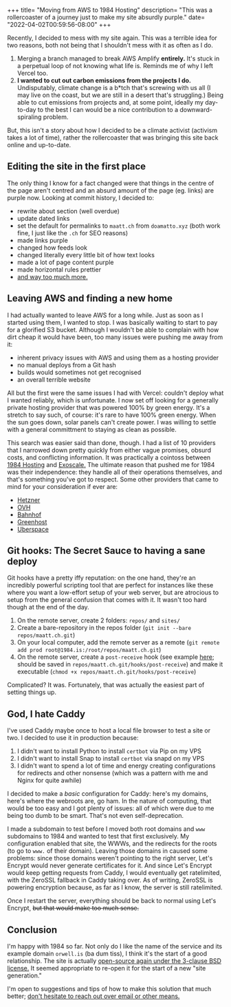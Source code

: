 +++
title= "Moving from AWS to 1984 Hosting"
description= "This was a rollercoaster of a journey just to make my site absurdly purple."
date= "2022-04-02T00:59:56-08:00"
+++

Recently, I decided to mess with my site again. This was a terrible idea for two reasons, both not being that I shouldn't mess with it as often as I do.

1. Merging a branch managed to break AWS Amplify **entirely.** It's stuck in a perpetual loop of not knowing what life is. Reminds me of why I left Vercel too.
2. **I wanted to cut out carbon emissions from the projects I do.** Undisputably, climate change is a b\*tch that's screwing with us all (I may live on the coast, but we are still in a desert that's struggling.) Being able to cut emissions from projects and, at some point, ideally my day-to-day to the best I can would be a nice contribution to a downward-spiraling problem.

But, this isn't a story about how I decided to be a climate activist (activism takes a lot of time), rather the rollercoaster that was bringing this site back online and up-to-date.

## Editing the site in the first place
The only thing I know for a fact changed were that things in the centre of the page aren't centred and an absurd amount of the page (eg. links) are purple now. Looking at commit history, I decided to:
- rewrite about section (well overdue)
- update dated links
- set the default for permalinks to `maatt.ch` from `doamatto.xyz` (both work fine, I just like the `.ch` for SEO reasons)
- made links purple
- changed how feeds look
- changed literally every little bit of how text looks
- made a lot of page content purple
- made horizontal rules prettier
- [and way too much more.](https://github.com/doamatto/doamatto.xyz/pull/213/)

## Leaving AWS and finding a new home
I had actually wanted to leave AWS for a long while. Just as soon as I started using them, I wanted to stop. I was basically waiting to start to pay for a glorified S3 bucket. Although I wouldn't be able to complain with how dirt cheap it would have been, too many issues were pushing me away from it:
- inherent privacy issues with AWS and using them as a hosting provider
- no manual deploys from a Git hash
- builds would sometimes not get recognised
- an overall terrible website

All but the first were the same issues I had with Vercel: couldn't deploy what I wanted reliably, which is unfortunate. I now set off looking for a generally private hosting provider that was powered 100% by green energy. It's a stretch to say such, of course: it's rare to have 100% green energy. When the sun goes down, solar panels can't create power. I was willing to settle with a general committment to staying as clean as possible.

This search was easier said than done, though. I had a list of 10 providers that I narrowed down pretty quickly from either vague promises, obsurd costs, and conflicting information. It was practically a cointoss between [1984 Hosting](https://1984.is/) and [Exoscale.](https://exoscale.ch/) The ultimate reason that pushed me for 1984 was their independence: they handle all of their operations themselves, and that's something you've got to respect. Some other providers that came to mind for your consideration if ever are:
- [Hetzner](https://hetzner.com/)
- [OVH](https://ovhcloud.fr/)
- [Bahnhof](https://bahnhof.cloud/)
- [Greenhost](https://greenhost.net/)
- [Uberspace](https://uberspace.de/)

## Git hooks: The Secret Sauce to having a sane deploy
Git hooks have a pretty iffy reputation: on the one hand, they're an incredibly powerful scripting tool that are perfect for instances like these where you want a low-effort setup of your web server, but are atrocious to setup from the general confusion that comes with it. It wasn't too hard though at the end of the day.
1. On the remote server, create 2 folders: `repos/` and `sites/`
2. Create a bare-repository in the repos folder (`git init --bare repos/maatt.ch.git`)
3. On your local computer, add the remote server as a remote (`git remote add prod root@1984.is:/root/repos/maatt.ch.git`)
4. On the remote server, create a `post-receive` hook (see example [here](https://github.com/timharek/git-hooks/blob/main/post-receive.example); should be saved in `repos/maatt.ch.git/hooks/post-receive`) and make it executable (`chmod +x repos/maatt.ch.git/hooks/post-receive`)

Complicated? It was. Fortunately, that was actually the easiest part of setting things up.

## God, I hate Caddy
I've used Caddy maybe once to host a local file browser to test a site or two. I decided to use it in production because:
1. I didn't want to install Python to install `certbot` via Pip on my VPS
2. I didn't want to install Snap to install `certbot` via snapd on my VPS
3. I didn't want to spend a lot of time and energy creating configurations for redirects and other nonsense (which was a pattern with me and Nginx for quite awhile)

I decided to make a *basic* configuration for Caddy: here's my domains, here's where the webroots are, go ham. In the nature of computing, that would be too easy and I got plenty of issues: all of which were due to me being too dumb to be smart. That's not even self-deprecation.

I made a subdomain to test before I moved both root domains and `www` subdomains to 1984 and wanted to test that first exclusively. My configuration enabled that site, the WWWs, and the redirects for the roots (to go to `www.` of their domain). Leaving those domains in caused some problems: since those domains weren't pointing to the right server, Let's Encrypt would never generate certificates for it. And since Let's Encrypt would keep getting requests from Caddy, I would eventually get ratelimited, with the ZeroSSL fallback in Caddy taking over. As of writing, ZeroSSL is powering encryption because, as far as I know, the server is still ratelimited.

Once I restart the server, everything should be back to normal using Let's Encrypt, ~~but that would make too much sense.~~

## Conclusion
I'm happy with 1984 so far. Not only do I like the name of the service and its example domain `orwell.is` (ba dum tiss), I think it's the start of a good relationship. The site is actually [open-source again under the 3-clause BSD license.](https://github.com/doamatto/doamatto.xyz) It seemed appropriate to re-open it for the start of a new "site generation."

I'm open to suggestions and tips of how to make this solution that much better; [don't hesitate to reach out over email or other means.](/contact)
